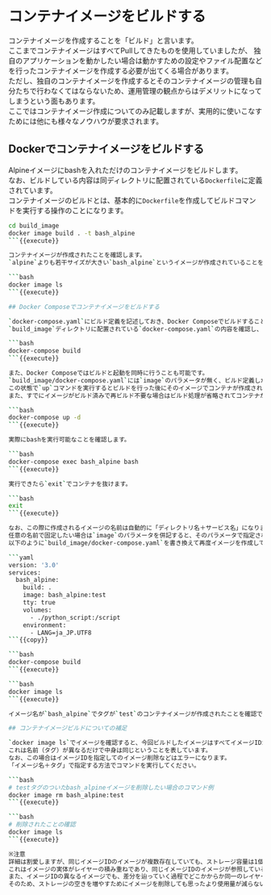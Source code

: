 # コンテナイメージをビルドする

コンテナイメージを作成することを「ビルド」と言います。  
ここまでコンテナイメージはすべてPullしてきたものを使用していましたが、
独自のアプリケーションを動かしたい場合は動かすための設定やファイル配置などを行ったコンテナイメージを作成する必要が出てくる場合があります。  
ただし、独自のコンテナイメージを作成するとそのコンテナイメージの管理も自分たちで行わなくてはならないため、運用管理の観点からはデメリットになってしまうという面もあります。  
ここではコンテナイメージ作成についてのみ記載しますが、実用的に使いこなすためには他にも様々なノウハウが要求されます。

## Dockerでコンテナイメージをビルドする

Alpineイメージにbashを入れただけのコンテナイメージをビルドします。  
なお、ビルドしている内容は同ディレクトリに配置されている`Dockerfile`に定義されています。  
コンテナイメージのビルドとは、基本的に`Dockerfile`を作成してビルドコマンドを実行する操作のことになります。

```bash
cd build_image
docker image build . -t bash_alpine
```{{execute}}

コンテナイメージが作成されたことを確認します。  
`alpine`よりも若干サイズが大きい`bash_alpine`というイメージが作成されていることを確認できます。

```bash
docker image ls
```{{execute}}

## Docker Composeでコンテナイメージをビルドする

`docker-compose.yaml`にビルド定義を記述しておき、Docker Composeでビルドすることもできます。  
`build_image`ディレクトリに配置されている`docker-compose.yaml`の内容を確認し、以下コマンドを実行してください。

```bash
docker-compose build
```{{execute}}

また、Docker Composeではビルドと起動を同時に行うことも可能です。  
`build_image/docker-compose.yaml`には`image`のパラメータが無く、ビルド定義しか記述されていませんが、
この状態で`up`コマンドを実行するとビルドを行った後にそのイメージでコンテナが作成されます。  
また、すでにイメージがビルド済みで再ビルド不要な場合はビルド処理が省略されてコンテナが作成されます。

```bash
docker-compose up -d
```{{execute}}

実際にbashを実行可能なことを確認します。

```bash
docker-compose exec bash_alpine bash
```{{execute}}

実行できたら`exit`でコンテナを抜けます。

```bash
exit
```{{execute}}

なお、この際に作成されるイメージの名前は自動的に「ディレクトリ名＋サービス名」になります。  
任意の名前で固定したい場合は`image`のパラメータを併記すると、そのパラメータで指定された名前でイメージが作成されます。  
以下のように`build_image/docker-compose.yaml`を書き換えて再度イメージを作成してみてください。

```yaml
version: '3.0'
services:
  bash_alpine:
    build: .
    image: bash_alpine:test
    tty: true
    volumes:
      - ./python_script:/script
    environment:
      - LANG=ja_JP.UTF8
```{{copy}}

```bash
docker-compose build
```{{execute}}

```bash
docker image ls
```{{execute}}

イメージ名が`bash_alpine`でタグが`test`のコンテナイメージが作成されたことを確認できます。

## コンテナイメージビルドについての補足

`docker image ls`でイメージを確認すると、今回ビルドしたイメージはすべてイメージIDが同一になっていることを確認できます。  
これは名前（タグ）が異なるだけで中身は同じということを表しています。  
なお、この場合はイメージIDを指定してのイメージ削除などはエラーになります。  
「イメージ名＋タグ」で指定する方法でコマンドを実行してください。

```bash
# testタグのついたbash_alpineイメージを削除したい場合のコマンド例
docker image rm bash_alpine:test
```{{execute}}

```bash
# 削除されたことの確認
docker image ls
```{{execute}}

※注意  
詳細は割愛しますが、同じイメージIDのイメージが複数存在していても、ストレージ容量は1個分しか使われていません（多少の誤差はあると思います）  
これはイメージの実体がレイヤーの積み重ねであり、同じイメージIDのイメージが参照しているレイヤーは同じものであるという仕様からです。  
また、イメージIDの異なるイメージでも、差分を辿っていく過程でどこかからか同一のレイヤーを参照している場合もあります。  
そのため、ストレージの空きを増やすためにイメージを削除しても思ったより使用量が減らないことがあります。
